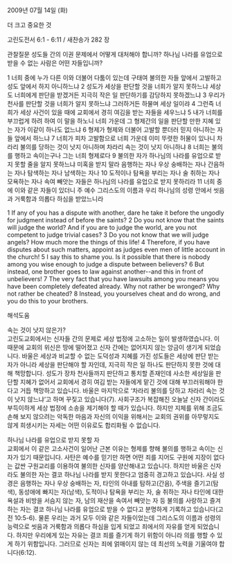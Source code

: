 2009년 07월 14일 (화)

더 크고 중요한 것



고린도전서 6:1 - 6:11 / 새찬송가 282 장


관찰질문
성도들 간의 이권 문제에서 어떻게 대처해야 합니까?
하나님 나라를 유업으로 받을 수 없는 사람은 어떤 자들입니까?

1 너희 중에 누가 다른 이와 더불어 다툼이 있는데 구태여 불의한 자들 앞에서 고발하고 성도 앞에서 하지 아니하느냐 2 성도가 세상을 판단할 것을 너희가 알지 못하느냐 세상도 너희에게 판단을 받겠거든 지극히 작은 일 판단하기를 감당하지 못하겠느냐 3 우리가 천사를 판단할 것을 너희가 알지 못하느냐 그러하거든 하물며 세상 일이랴 4 그런즉 너희가 세상 사건이 있을 때에 교회에서 경히 여김을 받는 자들을 세우느냐 5 내가 너희를 부끄럽게 하려 하여 이 말을 하노니 너희 가운데 그 형제간의 일을 판단할 만한 지혜 있는 자가 이같이 하나도 없느냐 6 형제가 형제와 더불어 고발할 뿐더러 믿지 아니하는 자들 앞에서 하느냐 7 너희가 피차 고발함으로 너희 가운데 이미 뚜렷한 허물이 있나니 차라리 불의를 당하는 것이 낫지 아니하며 차라리 속는 것이 낫지 아니하냐 8 너희는 불의를 행하고 속이는구나 그는 너희 형제로다 9 불의한 자가 하나님의 나라를 유업으로 받지 못할 줄을 알지 못하느냐 미혹을 받지 말라 음행하는 자나 우상 숭배하는 자나 간음하는 자나 탐색하는 자나 남색하는 자나 10 도적이나 탐욕을 부리는 자나 술 취하는 자나 모욕하는 자나 속여 빼앗는 자들은 하나님의 나라를 유업으로 받지 못하리라 11 너희 중에 이와 같은 자들이 있더니 주 예수 그리스도의 이름과 우리 하나님의 성령 안에서 씻음과 거룩함과 의롭다 하심을 받았느니라  

1 If any of you has a dispute with another, dare he take it before the ungodly for judgment instead of before the saints? 2 Do you not know that the saints will judge the world? And if you are to judge the world, are you not competent to judge trivial cases? 3 Do you not know that we will judge angels? How much more the things of this life! 4 Therefore, if you have disputes about such matters, appoint as judges even men of little account in the church! 5 I say this to shame you. Is it possible that there is nobody among you wise enough to judge a dispute between believers? 6 But instead, one brother goes to law against another--and this in front of unbelievers! 
7 The very fact that you have lawsuits among you means you have been completely defeated already. Why not rather be wronged? Why not rather be cheated? 8 Instead, you yourselves cheat and do wrong, and you do this to your brothers.

해석도움





속는 것이 낫지 않은가?  
고린도교회에서는 신자들 간의 문제로 세상 법정에 고소하는 일이 발생하였습니다. 이 때문에 교회의 위신은 땅에 떨어졌고 신자 간에는 없어지지 않는 앙금이 생기게 되었습니다. 바울은 세상과 비교할 수 없는 도덕성과 지혜를 가진 성도들은 세상에 판단 받는 자가 아니라 세상을 판단해야 할 자인데, 지극히 작은 일 하나도 판단하지 못한 것에 대해 책망합니다. 성도가 장차 천사들까지 판단하고 통치할 존재인데 사소한 세상일을 판단할 지혜가 없어서 교회에서 경히 여김 받는 자들에게 맡긴 것에 대해 부끄러워해야 한다고 거듭 책망하고 있습니다. 바울은 마지막으로 ‘차라리 불의를 당하고 차라리 속는 것이 낫지 않느냐’고 하며 꾸짖고 있습니다(7). 사회구조가 복잡해진 오늘날 신자 간이라도 부득이하게 세상 법정에 소송을 제기해야 할 때가 있습니다. 하지만 지체를 위해 조금도 손해 보지 않으려는 악독한 마음과 자신의 이익을 위해서는 교회의 권위를 아무렇지도 않게 희생시키는 자세는 어떤 이유로도 합리화될 수 없습니다.         

하나님 나라를 유업으로 받지 못할 자  
교회에서 이 같은 고소사건이 일어난 근본 이유는 형제를 향해 불의를 행하고 속이는 신자가 있기 때문입니다. 사탄은 예수를 믿기만 하면 어떤 죄를 지어도 구원에 지장이 없다는 값싼 구원교리를 이용하여 불의한 신자를 양산해내고 있습니다. 하지만 바울은 신자라도 불의한 자는 결코 하나님 나라를 받지 못한다고 엄중히 경고하고 있습니다. 사실 성경은 음행하는 자나 우상 숭배하는 자, 타인의 아내를 탐하고(간음), 주색을 즐기고(탐색), 동성애에 빠지는 자(남색), 도적이나 탐욕을 부리는 자, 술 취하는 자나 타인에 대한 욕설과 비방을 서슴지 않는 자, 남의 재산을 속여서 빼앗는 자 등 불의를 사랑하고 즐겨하는 자는 결코 하나님 나라를 유업으로 받을 수 없다고 분명하게 기록하고 있습니다(고전 10:5-6). 물론 우리는 과거 모두 이와 같은 자들이었는데 그리스도의 이름과 성령의 능력으로 씻음과 거룩함과 의롭다 하심을 입게 되었고 죄에서의 자유를 얻게 되었습니다. 하지만 우리에게 있는 자유는 결코 죄를 즐기게 하기 위함이 아니라 의를 행할 수 있게 하기 위함입니다. 그러므로 신자는 죄에 얽매이지 않는 데 최선의 노력을 기울여야 합니다(6:12).